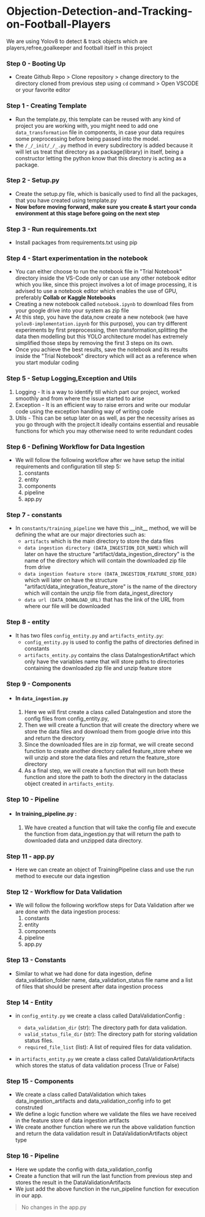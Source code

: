 # Objection-Detection-and-Tracking-on-Football-Players
We are using Yolov8 to detect &amp; track objects which are players,refree,goalkeeper and football itself in this project

### Step 0 - Booting Up
- Create Github Repo > Clone repository > change directory to the directory cloned from previous step using `cd` command > Open VSCODE or your favorite editor 

### Step 1 - Creating Template
- Run the template.py, this template can be reused with any kind of project you are working with, you might need to add one `data_transformation` file in components, in case your data requires some preprocessing before being passed into the model.
- the `/_/_init/_/_.py` method in every subdirectory is added because it will let us treat that directory as a package(library) in itself, being a constructor letting the python know that this directory is acting as a package. 

### Step 2 - Setup.py
- Create the setup.py file, which is basically used to find all the packages, that you have created using template.py
- **Now before moving forward, make sure you create & start your conda environment at this stage before going on the next step**

### Step 3 - Run requirements.txt
- Install packages from requirements.txt using pip

### Step 4 - Start experimentation in the notebook
- You can either choose to run the notebook file in "Trial Notebook" directory inside the VS-Code only or can use any other notebook editor which you like, since this project involves a lot of image processing, it is advised to use a notebook editor which enables the use of GPU, preferably **Collab or Kaggle Notebooks**
- Creating a new notebook called `notebook.ipynb` to download files from your google drive into your system as zip file
- At this step, you have the data,now create a new notebook (we have `yolov8-implementation.ipynb` for this purpose), you can try different experiments by first preprocessing, then transformation,splitting the data then modelling but this YOLO architecture model has extremely simplified those steps by removing the first 3 steps on its own.
- Once you achieve the best results, save the notebook and its results inside the "Trial Notebook" directory which will act as a reference when you start modular coding

### Step 5 - Setup Logging,Exception and Utils
1. Logging - It is a way to identify till which part our project, worked smoothly and from where the issue started to arise
2. Exception - It is an efficient way to raise errors and write our modular code using the exception handling way of writing code
3. Utils - This can be setup later on as well, as per the necessity arises as you go through with the project.It ideally contains essential and reusable functions for which you may otherwise need to write redundant codes

### Step 6 - Defining Workflow for Data Ingestion
- We will follow the following workflow after we have setup the initial requirements and configuration till step 5:
    1. constants
    2. entity
    3. components
    4. pipeline
    5. app.py

### Step 7 - constants
- In `constants/training_pipeline` we have this \_\_init\_\_ method, we will be defining the what are our major directories such as:       
    - `artifacts` which is the main directory to store the data files
    - `data ingestion directory (DATA_INGESTION_DIR_NAME)` which will later on have the structure "artifact/data_ingestion_directory" is the name of the directory which will contain the downloaded zip file from drive
    - `data ingestion feature store (DATA_INGESTION_FEATURE_STORE_DIR)` which  will later on have the structure "artifact/data_integration_feature_store" is the name of the directory which will contain the unzip file from data_ingest_directory
    - `data url (DATA_DOWNLOAD_URL)` that has the link of the URL from where our file will be downloaded

### Step 8 - entity 
- It has two files `config_entity.py` and `artifacts_entity.py`:
    - `config_entity.py` is used to config the paths of directories defined in constants
    - `artifacts_entity.py` contains the class DataIngestionArtifact which only have the variables name that will store paths to directories containing the downloaded zip file and unzip feature store

### Step 9 - Components
- #### In `data_ingestion.py`
    1. Here we will first create a class called DataIngestion and store the config files from config_entity.py,
    2. Then we will create a function that will create the directory where we store the data files and download them from google drive into this and return the directory
    3. Since the downloaded files are in zip format, we will create second function to create another directory called feature_store where we will unzip and store the data files and return the feature_store directory
    4. As a final step, we will create a function that will run both these function and store the path to both the directory in the dataclass object created in `artifacts_entity`.

### Step 10 - Pipeline
- #### In training_pipeline.py : 
    1. We have created a function that will take the config file and execute the function from data_ingestion.py that will return the path to downloaded data and unzipped data directory.
    
### Step 11 - app.py
- Here we can create an object of TrainingPipeline class and use the run method to execute our data ingestion

### Step 12 - Workflow for Data Validation
- We will follow the following workflow steps for Data Validation after we are done with the data ingestion process:
    1. constants
    2. entity
    3. components
    4. pipeline
    5. app.py

### Step 13 - Constants
- Similar to what we had done for data ingestion, define data_validation_folder name, data_validation_status file name and a list of files that should be present after data ingestion process

### Step 14 - Entity
- in `config_entity.py` we create a class called DataValidationConfig : 
    - `data_validation_dir` (str): The directory path for data validation.
    - `valid_status_file_dir` (str): The directory path for storing validation status files.
    - `required_file_list` (list): A list of required files for data validation.

- in `artifacts_entity.py` we create a class called DataValidationArtifacts which stores the status of data validation process (True or False)

### Step 15 - Components 
- We create a class called DataValidation which takes data_ingestion_artifacts and data_validation_config info to get construted
- We define a logic function where we validate the files we have received in the feature store of data ingestion artifacts
- We create another function where we run the above validation function and return the data validation result in DataValidationArtifacts object type

### Step 16 - Pipeline 
- Here we update the config with data_validation_config 
- Create a function that will run the last function from previous step and stores the result in the DataValidationArtifacts 
- We just add the above function in the run_pipeline function for execution in our app.

> No changes in the app.py 



